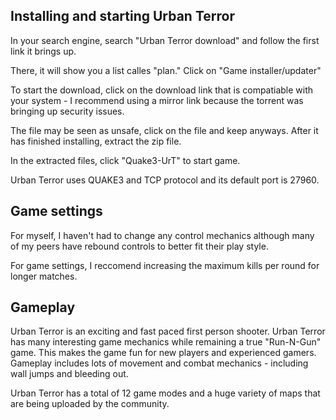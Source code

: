 ## Installing and starting Urban Terror

In your search engine, search "Urban Terror download" and follow the first link it brings up.

There, it will show you a list calles "plan." Click on "Game installer/updater"

To start the download, click on the download link that is compatiable with your system - I recommend using a mirror link because the torrent was bringing up security issues.

The file may be seen as unsafe, click on the file and keep anyways. 
After it has finished installing, extract the zip file.

In the extracted files, click "Quake3-UrT" to start game.

Urban Terror uses QUAKE3 and TCP protocol and its default port is 27960.

## Game settings

For myself, I haven't had to change any control mechanics although many of my peers have rebound controls to better fit their play style.

For game settings, I reccomend increasing the maximum kills per round for longer matches.

## Gameplay

Urban Terror is an exciting and fast paced first person shooter. Urban Terror has many interesting game mechanics while remaining a true "Run-N-Gun" game. This makes the game fun for new players and experienced gamers. Gameplay includes lots of movement and combat mechanics - including wall jumps and bleeding out.

Urban Terror has a total of 12 game modes and a huge variety of maps that are being uploaded by the community.
